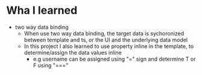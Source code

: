 # Wha I learned
- two way data binding
   - When use two way data binding, the target data is sychoronized between template and ts, or the UI and the underlying data model
   - In this project I also learned to use property inline in the template, to determine/assign the data values inline
      - e.g username can be assigned using "=" sign and determine T or F using "==="
